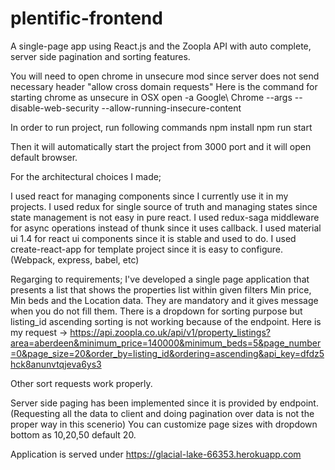# plentific-frontend
A single-page app using React.js and the Zoopla API with auto complete, server side pagination and sorting features. 

You will need to open chrome in unsecure mod since server does not send necessary header "allow cross domain requests"
Here is the command for starting chrome as unsecure in OSX 
open -a Google\ Chrome --args --disable-web-security --allow-running-insecure-content

In order to run project, run following commands npm install npm run start

Then it will automatically start the project from 3000 port and it will open default browser.

For the architectural choices I made;

I used react for managing components since I currently use it in my projects. I used redux for single source of truth and managing states since state management is not easy in pure react. I used redux-saga middleware for async operations instead of thunk since it uses callback. I used material ui 1.4 for react ui components since it is stable and used to do. I used create-react-app for template project since it is easy to configure. (Webpack, express, babel, etc)

Regarging to requirements; I've developed a single page application that presents a list that shows the properties list within given filters Min price, Min beds and the Location data. They are mandatory and it gives message when you do not fill them. There is a dropdown for sorting purpose but listing_id ascending sorting is not working because of the endpoint. Here is my request -> https://api.zoopla.co.uk/api/v1/property_listings?area=aberdeen&minimum_price=140000&minimum_beds=5&page_number=0&page_size=20&order_by=listing_id&ordering=ascending&api_key=dfdz5hck8anunvtqjeva6ys3

Other sort requests work properly.

Server side paging has been implemented since it is provided by endpoint. (Requesting all the data to client and doing pagination over data is not the proper way in this scenerio) You can customize page sizes with dropdown bottom as 10,20,50 default 20.

Application is served under https://glacial-lake-66353.herokuapp.com
